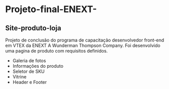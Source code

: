 # Projeto-final-ENEXT-

 Site-produto-loja 
---
Projeto de conclusão do programa de capacitação desenvolvedor front-end em VTEX da ENEXT A Wunderman Thompson Company.
Foi desenvolvido uma pagina de produto com requisitos definidos.
* Galeria de fotos
* Informações do produto
* Seletor de SKU
* Vitrine
* Header e Footer
